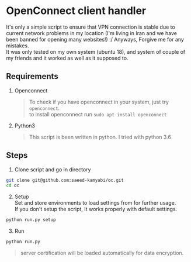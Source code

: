 OpenConnect client handler
==========================

It's only a simple script to ensure that VPN connection is stable 
due to current network problems in my location
(I'm living in Iran and we have been banned for opening many websites!) :/
Anyways, Forgive me for any mistakes.   
It was only tested on my own system (ubuntu 18), 
and system of couple of my friends and it worked as well as it supposed to.


## Requirements
1. Openconnect   
   
    > To check if you have openconnect in your system, just try `openconnect`.   
    to install openconnect run `sudo apt install openconnect`
2. Python3
    
    > This script is been written in python. I tried with python 3.6


##  Steps

1. Clone script and go in directory

```bash
git clone git@github.com:saeed-kamyabi/oc.git
cd oc
```

2. Setup   
Set and store environments to load settings from for further usage.   
If you don't setup the script, It works properly with default settings.

```bash
python run.py setup
```

3. Run

```bash
python run.py
```

> server certification will be loaded automatically for data encryption.
